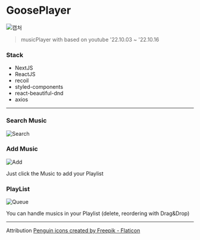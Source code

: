 # GoosePlayer

![캡처](https://user-images.githubusercontent.com/73521518/196152316-810ea835-d55e-433c-9c3b-41e54a77cc4d.PNG)

> musicPlayer with based on youtube
> '22.10.03 ~ '22.10.16

### Stack

- NextJS
- ReactJS
- recoil
- styled-components
- react-beautiful-dnd
- axios

---

### Search Music

![Search](https://user-images.githubusercontent.com/73521518/197935459-3980d30c-a731-41e8-9b46-3d3203241769.PNG)

### Add Music

![Add](https://user-images.githubusercontent.com/73521518/197935466-359a4317-86c3-445b-a894-3e87513c8c07.PNG)

Just click the Music to add your Playlist

### PlayList

![Queue](https://user-images.githubusercontent.com/73521518/197935449-211dd5b4-a333-4671-a0d8-434c933e3969.PNG)

You can handle musics in your Playlist (delete, reordering with Drag&Drop)

---

Attribution
<a href="https://www.flaticon.com/free-icons/penguin" title="penguin icons">Penguin icons created by Freepik - Flaticon</a>
